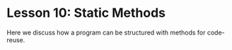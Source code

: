 # Lesson 10: Static Methods

Here we discuss how a program can be structured with methods for code-reuse.